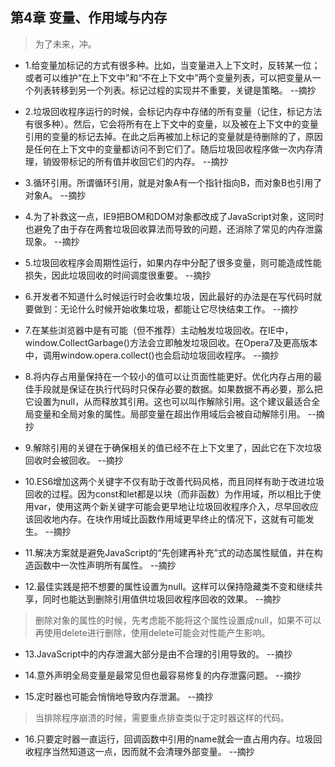 ## 第4章 变量、作用域与内存

>为了未来，冲。

- 1.给变量加标记的方式有很多种。比如，当变量进入上下文时，反转某一位；或者可以维护“在上下文中”和“不在上下文中”两个变量列表，可以把变量从一个列表转移到另一个列表。标记过程的实现并不重要，关键是策略。 --摘抄

- 2.垃圾回收程序运行的时候，会标记内存中存储的所有变量（记住，标记方法有很多种）。然后，它会将所有在上下文中的变量，以及被在上下文中的变量引用的变量的标记去掉。在此之后再被加上标记的变量就是待删除的了，原因是任何在上下文中的变量都访问不到它们了。随后垃圾回收程序做一次内存清理，销毁带标记的所有值并收回它们的内存。 --摘抄

- 3.循环引用。所谓循环引用，就是对象A有一个指针指向B，而对象B也引用了对象A。 --摘抄

- 4.为了补救这一点，IE9把BOM和DOM对象都改成了JavaScript对象，这同时也避免了由于存在两套垃圾回收算法而导致的问题，还消除了常见的内存泄露现象。 --摘抄

- 5.垃圾回收程序会周期性运行，如果内存中分配了很多变量，则可能造成性能损失，因此垃圾回收的时间调度很重要。 --摘抄

- 6.开发者不知道什么时候运行时会收集垃圾，因此最好的办法是在写代码时就要做到：无论什么时候开始收集垃圾，都能让它尽快结束工作。 --摘抄

- 7.在某些浏览器中是有可能（但不推荐）主动触发垃圾回收。在IE中，window.CollectGarbage()方法会立即触发垃圾回收。在Opera7及更高版本中，调用window.opera.collect()也会启动垃圾回收程序。 --摘抄

- 8.将内存占用量保持在一个较小的值可以让页面性能更好。优化内存占用的最佳手段就是保证在执行代码时只保存必要的数据。如果数据不再必要，那么把它设置为null，从而释放其引用。这也可以叫作解除引用。这个建议最适合全局变量和全局对象的属性。局部变量在超出作用域后会被自动解除引用。 --摘抄

- 9.解除引用的关键在于确保相关的值已经不在上下文里了，因此它在下次垃圾回收时会被回收。 --摘抄

- 10.ES6增加这两个关键字不仅有助于改善代码风格，而且同样有助于改进垃圾回收的过程。因为const和let都是以块（而非函数）为作用域，所以相比于使用var，使用这两个新关键字可能会更早地让垃圾回收程序介入，尽早回收应该回收地内存。在块作用域比函数作用域更早终止的情况下，这就有可能发生。 --摘抄

- 11.解决方案就是避免JavaScript的“先创建再补充”式的动态属性赋值，并在构造函数中一次性声明所有属性。 --摘抄

- 12.最佳实践是把不想要的属性设置为null。这样可以保持隐藏类不变和继续共享，同时也能达到删除引用值供垃圾回收程序回收的效果。 --摘抄

>删除对象的属性的时候，先考虑能不能将这个属性设置成null，如果不可以再使用delete进行删除，使用delete可能会对性能产生影响。

- 13.JavaScript中的内存泄漏大部分是由不合理的引用导致的。 --摘抄

- 14.意外声明全局变量是最常见但也最容易修复的内存泄露问题。 --摘抄

- 15.定时器也可能会悄悄地导致内存泄漏。 --摘抄

>当排除程序崩溃的时候，需要重点排查类似于定时器这样的代码。

- 16.只要定时器一直运行，回调函数中引用的name就会一直占用内存。垃圾回收程序当然知道这一点，因而就不会清理外部变量。 --摘抄
